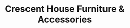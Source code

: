 ---
title: "Crescent House Furniture & Accessories"
url: /cedar-park/crescent-house-furniture-and-accessories/
shop: furniture
---